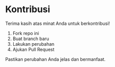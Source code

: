 # Kontribusi

Terima kasih atas minat Anda untuk berkontribusi!

1. Fork repo ini
2. Buat branch baru
3. Lakukan perubahan
4. Ajukan Pull Request

Pastikan perubahan Anda jelas dan bermanfaat.

